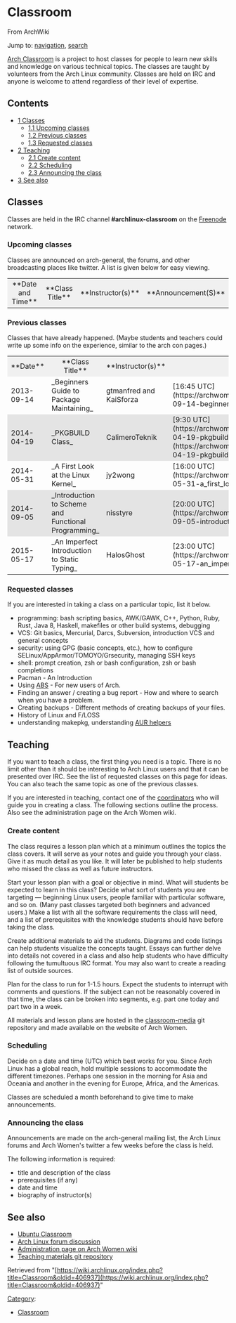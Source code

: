 # Classroom

From ArchWiki

Jump to: [navigation](#column-one), [search](#searchInput)

[Arch Classroom](https://bbs.archlinux.org/viewtopic.php?id=143671) is a project to host classes for people to learn new skills and knowledge on various technical topics. The classes are taught by volunteers from the Arch Linux community. Classes are held on IRC and anyone is welcome to attend regardless of their level of expertise.

## Contents

*   [1 Classes](#Classes)
    *   [1.1 Upcoming classes](#Upcoming_classes)
    *   [1.2 Previous classes](#Previous_classes)
    *   [1.3 Requested classes](#Requested_classes)
*   [2 Teaching](#Teaching)
    *   [2.1 Create content](#Create_content)
    *   [2.2 Scheduling](#Scheduling)
    *   [2.3 Announcing the class](#Announcing_the_class)
*   [3 See also](#See_also)

## Classes

Classes are held in the IRC channel **#archlinux-classroom** on the [Freenode](http://www.freenode.net/) network.

### Upcoming classes

Classes are announced on arch-general, the forums, and other broadcasting places like twitter. A list is given below for easy viewing.

<table>

<tbody>

<tr>

<td align="center" style="background:#f0f0f0;">**Date and Time**</td>

<td align="center" style="background:#f0f0f0;">**Class Title**</td>

<td align="center" style="background:#f0f0f0;">**Instructor(s)**</td>

<td align="center" style="background:#f0f0f0;">**Announcement(S)**</td>

</tr>

</tbody>

</table>

### Previous classes

Classes that have already happened. (Maybe students and teachers could write up some info on the experience, similar to the arch con pages.)

<table>

<tbody>

<tr>

<td align="center" style="background:#f0f0f0;">**Date**</td>

<td align="center" style="background:#f0f0f0;">**Class Title**</td>

<td align="center" style="background:#f0f0f0;">**Instructor(s)**</td>

<td align="center" style="background:#f0f0f0;">**Logs**</td>

</tr>

<tr>

<td>2013-09-14</td>

<td>_Beginners Guide to Package Maintaining_</td>

<td>gtmanfred and KaiSforza</td>

<td>[16:45 UTC](https://archwomen.org/media/project_classroom/classlogs/2013-09-14-beginner_pkgbuilds1.txt)</td>

</tr>

<tr style="background:#e4e4e4">

<td>2014-04-19</td>

<td>_PKGBUILD Class_</td>

<td>CalimeroTeknik</td>

<td>[9:30 UTC](https://archwomen.org/media/project_classroom/classlogs/2014-04-19-pkgbuilds_09%3a30-UTC.txt) and [16:00 UTC](https://archwomen.org/media/project_classroom/classlogs/2014-04-19-pkgbuilds_16%3a00-UTC.txt)</td>

</tr>

<tr>

<td>2014-05-31</td>

<td>_A First Look at the Linux Kernel_</td>

<td>jy2wong</td>

<td>[16:00 UTC](https://archwomen.org/media/project_classroom/classlogs/2014-05-31-a_first_look_at_the_linux_kernel.txt)</td>

</tr>

<tr style="background:#e4e4e4">

<td>2014-09-05</td>

<td>_Introduction to Scheme and Functional Programming_</td>

<td>nisstyre</td>

<td>[20:00 UTC](https://archwomen.org/media/project_classroom/classlogs/2014-09-05-introduction_to_scheme_and_functional_programming.txt)</td>

</tr>

<tr>

<td>2015-05-17</td>

<td>_An Imperfect Introduction to Static Typing_</td>

<td>HalosGhost</td>

<td>[23:00 UTC](https://archwomen.org/media/project_classroom/classlogs/2015-05-17-an_imperfect_introduction_to_static_typing.txt)</td>

</tr>

</tbody>

</table>

### Requested classes

If you are interested in taking a class on a particular topic, list it below.

*   programming: bash scripting basics, AWK/GAWK, C++, Python, Ruby, Rust, Java 8, Haskell, makefiles or other build systems, debugging
*   VCS: Git basics, Mercurial, Darcs, Subversion, introduction VCS and general concepts
*   security: using GPG (basic concepts, etc.), how to configure SELinux/AppArmor/TOMOYO/Grsecurity, managing SSH keys
*   shell: prompt creation, zsh or bash configuration, zsh or bash completions
*   Pacman - An Introduction
*   Using [ABS](/index.php/ABS "ABS") - For new users of Arch.
*   Finding an answer / creating a bug report - How and where to search when you have a problem.
*   Creating backups - Different methods of creating backups of your files.
*   History of Linux and F/LOSS
*   understanding makepkg, understanding [AUR helpers](/index.php/AUR_helpers "AUR helpers")

## Teaching

If you want to teach a class, the first thing you need is a topic. There is no limit other than it should be interesting to Arch Linux users and that it can be presented over IRC. See the list of requested classes on this page for ideas. You can also teach the same topic as one of the previous classes.

If you are interested in teaching, contact one of the [coordinators](https://archwomen.org/wiki/projects:classroom:start#coordinators) who will guide you in creating a class. The following sections outline the process. Also see the administration page on the Arch Women wiki.

### Create content

The class requires a lesson plan which at a minimum outlines the topics the class covers. It will serve as your notes and guide you through your class. Give it as much detail as you like. It will later be published to help students who missed the class as well as future instructors.

Start your lesson plan with a goal or objective in mind. What will students be expected to learn in this class? Decide what sort of students you are targeting — beginning Linux users, people familiar with particular software, and so on. (Many past classes targeted both beginners and advanced users.) Make a list with all the software requirements the class will need, and a list of prerequisites with the knowledge students should have before taking the class.

Create additional materials to aid the students. Diagrams and code listings can help students visualize the concepts taught. Essays can further delve into details not covered in a class and also help students who have difficulty following the tumultuous IRC format. You may also want to create a reading list of outside sources.

Plan for the class to run for 1-1.5 hours. Expect the students to interrupt with comments and questions. If the subject can not be reasonably covered in that time, the class can be broken into segments, e.g. part one today and part two in a week.

All materials and lesson plans are hosted in the [classroom-media](https://github.com/archwomen/classroom-media) git repository and made available on the website of Arch Women.

### Scheduling

Decide on a date and time (UTC) which best works for you. Since Arch Linux has a global reach, hold multiple sessions to accommodate the different timezones. Perhaps one session in the morning for Asia and Oceania and another in the evening for Europe, Africa, and the Americas.

Classes are scheduled a month beforehand to give time to make announcements.

### Announcing the class

Announcements are made on the arch-general mailing list, the Arch Linux forums and Arch Women's twitter a few weeks before the class is held.

The following information is required:

*   title and description of the class
*   prerequisites (if any)
*   date and time
*   biography of instructor(s)

## See also

*   [Ubuntu Classroom](https://wiki.ubuntu.com/Classroom)
*   [Arch Linux forum discussion](https://bbs.archlinux.org/viewtopic.php?id=143671)
*   [Administration page on Arch Women wiki](https://archwomen.org/wiki/projects:classroom:start)
*   [Teaching materials git repository](https://github.com/archwomen/classroom-media)

Retrieved from "[https://wiki.archlinux.org/index.php?title=Classroom&oldid=406937](https://wiki.archlinux.org/index.php?title=Classroom&oldid=406937)"

[Category](/index.php/Special:Categories "Special:Categories"):

*   [Classroom](/index.php/Category:Classroom "Category:Classroom")